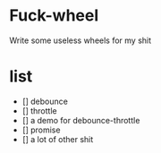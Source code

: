 # Fuck-wheel
Write some useless wheels for my shit

# list
- [] debounce
- [] throttle
- [] a demo for debounce-throttle
- [] promise
- [] a lot of other shit
